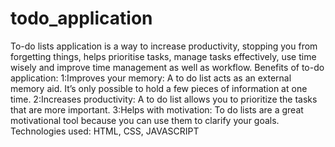 # todo_application
To-do lists application is a way to increase productivity, stopping you from forgetting things, helps prioritise tasks, manage tasks effectively, use time wisely and improve time management as well as workflow.
Benefits of to-do application:
1:Improves your memory: A to do list acts as an external memory aid. It’s only possible to hold a few pieces of information at one time.
2:Increases productivity: A to do list allows you to prioritize the tasks that are more important.
3:Helps with motivation: To do lists are a great motivational tool because you can use them to clarify your goals.
Technologies used:
HTML, CSS, JAVASCRIPT
